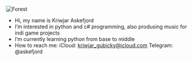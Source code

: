 <img
  class="fit-picture"
  src="https://i.pinimg.com/originals/0d/3f/62/0d3f62ef556000135d51aeff541aba26.jpg"
  size=600
  alt="Forest" />
  
- Hi, my name is Kriwjar Askefjord
- I’m interested in python and c# programming, also produsing music for indi game projects
- I’m currently learning python from base to middle
- How to reach me: iCloud: kriwjar_gubicky@icloud.com Telegram: @askefjord  
